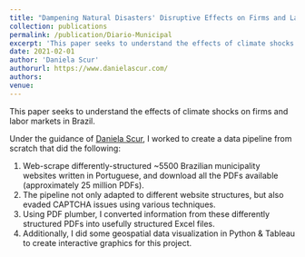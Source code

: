 ```yaml
---
title: "Dampening Natural Disasters' Disruptive Effects on Firms and Labor Markets"
collection: publications
permalink: /publication/Diario-Municipal
excerpt: 'This paper seeks to understand the effects of climate shocks on firms and labor markets in Brazil.'
date: 2021-02-01
author: 'Daniela Scur'
authorurl: https://www.danielascur.com/
authors:
venue: 
---
```

This paper seeks to understand the effects of climate shocks on firms and labor markets in Brazil.

Under the guidance of [Daniela Scur](https://www.danielascur.com/), I worked to create a data pipeline from scratch that did the following:
1. Web-scrape differently-structured ~5500 Brazilian municipality websites written in Portuguese, and download all the PDFs available (approximately 25 million PDFs).
2. The pipeline not only adapted to different website structures, but also evaded CAPTCHA issues using various techniques.
3. Using PDF plumber, I converted information from these differently structured PDFs into usefully structured Excel files.
4. Additionally, I did some geospatial data visualization in Python & Tableau to create interactive graphics for this project.
